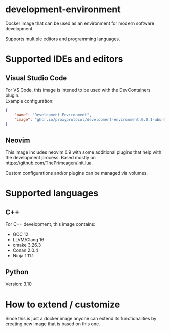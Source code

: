 # development-environment
Docker image that can be used as an environment for modern software development.

Supports multiple editors and programming languages.

# Supported IDEs and editors

## Visual Studio Code
For VS Code, this image is intened to be used with the DevContainers plugin.  
Example configuration:
```json
{
	"name": "Development Environment",
	"image": "ghcr.io/proxyprotocol/development-environment:0.0.1-ubuntu"
}
```

## Neovim
This image includes neovim 0.9 with some additional plugins that help with the development process. Based mostly on https://github.com/ThePrimeagen/init.lua.

Custom configurations and/or plugins can be managed via volumes.

# Supported languages 
## C++
For C++ development, this image contains: 
- GCC 12
- LLVM/Clang 16
- cmake 3.26.3
- Conan 2.0.4
- Ninja 1.11.1

## Python 
Version: 3.10

# How to extend / customize
Since this is just a docker image anyone can extend its functionalities by creating new image that is based on this one.

